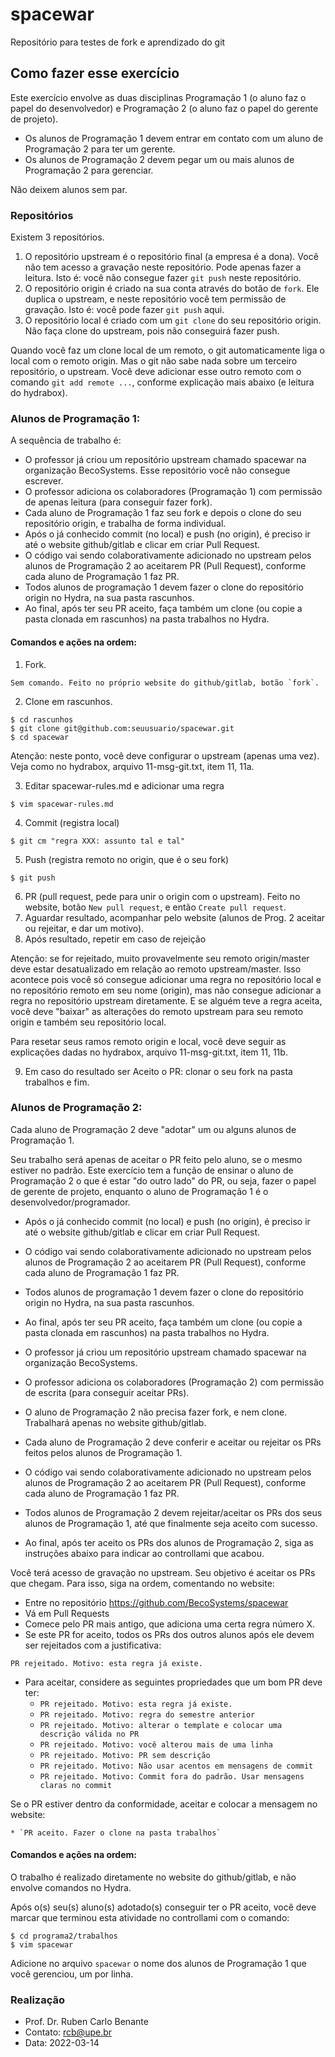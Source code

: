 # spacewar

Repositório para testes de fork e aprendizado do git

## Como fazer esse exercício

Este exercício envolve as duas disciplinas Programação 1 (o aluno faz o papel do desenvolvedor) e Programação 2 (o aluno faz o papel do gerente de projeto).

 * Os alunos de Programação 1 devem entrar em contato com um aluno de Programação 2 para ter um gerente.
 * Os alunos de Programação 2 devem pegar um ou mais alunos de Programação 2 para gerenciar.

Não deixem alunos sem par.

### Repositórios

Existem 3 repositórios.

 1. O repositório upstream é o repositório final (a empresa é a dona). Você não tem acesso a gravação neste repositório. Pode apenas fazer a leitura. Isto é: você não consegue fazer `git push` neste repositório.
 2. O repositório origin é criado na sua conta através do botão de `fork`. Ele duplica o upstream, e neste repositório você tem permissão de gravação. Isto é: você pode fazer `git push` aqui.
 3. O repositório local é criado com um `git clone` do seu repositório origin. Não faça clone do upstream, pois não conseguirá fazer push.

Quando você faz um clone local de um remoto, o git automaticamente liga o local com o remoto origin. Mas o git não sabe nada sobre um terceiro repositório, o upstream. 
Você deve adicionar esse outro remoto com o comando `git add remote ...`, conforme explicação mais abaixo (e leitura do hydrabox).

### Alunos de Programação 1:

A sequência de trabalho é:

 * O professor já criou um repositório upstream chamado spacewar na organização BecoSystems. Esse repositório você não consegue escrever.
 * O professor adiciona os colaboradores (Programação 1) com permissão de apenas leitura (para conseguir fazer fork).
 * Cada aluno de Programação 1 faz seu fork e depois o clone do seu repositório origin, e trabalha de forma individual.
 * Após o já conhecido commit (no local) e push (no origin), é preciso ir até o website github/gitlab e clicar em criar Pull Request.
 * O código vai sendo colaborativamente adicionado no upstream pelos alunos de Programação 2 ao aceitarem PR (Pull Request), conforme cada aluno de Programação 1 faz PR.
 * Todos alunos de programação 1 devem fazer o clone do repositório origin no Hydra, na sua pasta rascunhos.
 * Ao final, após ter seu PR aceito, faça também um clone (ou copie a pasta clonada em rascunhos) na pasta trabalhos no Hydra.

#### Comandos e ações na ordem:

 1. Fork. 

```
Sem comando. Feito no próprio website do github/gitlab, botão `fork`.
```

 2. Clone em rascunhos.

```
$ cd rascunhos
$ git clone git@github.com:seuusuario/spacewar.git
$ cd spacewar
```

Atenção: neste ponto, você deve configurar o upstream (apenas uma vez). Veja como no hydrabox, arquivo 11-msg-git.txt, item 11, 11a.

 3. Editar spacewar-rules.md e adicionar uma regra

```
$ vim spacewar-rules.md
```

 4. Commit (registra local)

```
$ git cm "regra XXX: assunto tal e tal"
```

 5. Push (registra remoto no origin, que é o seu fork)

```
$ git push
```

 6. PR (pull request, pede para unir o origin com o upstream). Feito no website, botão `New pull request`, e então `Create pull request`.
 7. Aguardar resultado, acompanhar pelo website (alunos de Prog. 2 aceitar ou rejeitar, e dar um motivo).
 8. Após resultado, repetir em caso de rejeição

Atenção: se for rejeitado, muito provavelmente seu remoto origin/master deve estar desatualizado em relação ao remoto upstream/master.
Isso acontece pois você só consegue adicionar uma regra no repositório local e no repositório remoto em seu nome (origin), mas não consegue adicionar a regra no repositório upstream diretamente.
E se alguém teve a regra aceita, você deve "baixar" as alterações do remoto upstream para seu remoto origin e também seu repositório local.

Para resetar seus ramos remoto origin e local, você deve seguir as explicações dadas no hydrabox, arquivo 11-msg-git.txt, item 11, 11b.


 9. Em caso do resultado ser Aceito o PR: clonar o seu fork na pasta trabalhos e fim.



### Alunos de Programação 2:

Cada aluno de Programação 2 deve "adotar" um ou alguns alunos de Programação 1. 

Seu trabalho será apenas de aceitar o PR feito pelo aluno, se o mesmo estiver no padrão. Este exercício tem a função de ensinar o aluno de Programação 2 o que é estar "do outro lado" do PR, ou seja, fazer o papel de gerente de projeto, enquanto o aluno de Programação 1 é o desenvolvedor/programador.

 * Após o já conhecido commit (no local) e push (no origin), é preciso ir até o website github/gitlab e clicar em criar Pull Request.
 * O código vai sendo colaborativamente adicionado no upstream pelos alunos de Programação 2 ao aceitarem PR (Pull Request), conforme cada aluno de Programação 1 faz PR.
 * Todos alunos de programação 1 devem fazer o clone do repositório origin no Hydra, na sua pasta rascunhos.
 * Ao final, após ter seu PR aceito, faça também um clone (ou copie a pasta clonada em rascunhos) na pasta trabalhos no Hydra.

 * O professor já criou um repositório upstream chamado spacewar na organização BecoSystems.
 * O professor adiciona os colaboradores (Programação 2) com permissão de escrita (para conseguir aceitar PRs).
 * O aluno de Programação 2 não precisa fazer fork, e nem clone. Trabalhará apenas no website github/gitlab.
 * Cada aluno de Programação 2 deve conferir e aceitar ou rejeitar os PRs feitos pelos alunos de Programação 1.
 * O código vai sendo colaborativamente adicionado no upstream pelos alunos de Programação 2 ao aceitarem PR (Pull Request), conforme cada aluno de Programação 1 faz PR.
 * Todos alunos de Programação 2 devem rejeitar/aceitar os PRs dos seus alunos de Programação 1, até que finalmente seja aceito com sucesso.
 * Ao final, após ter aceito os PRs dos alunos de Programação 2, siga as instruções abaixo para indicar ao controllami que acabou.

Você terá acesso de gravação no upstream. Seu objetivo é aceitar os PRs que chegam. Para isso, siga na ordem, comentando no website:

 * Entre no repositório https://github.com/BecoSystems/spacewar
 * Vá em Pull Requests
 * Comece pelo PR mais antigo, que adiciona uma certa regra número X.
 * Se este PR for aceito, todos os PRs dos outros alunos após ele devem ser rejeitados com a justificativa:

 ```
 PR rejeitado. Motivo: esta regra já existe.
 ```

  * Para aceitar, considere as seguintes propriedades que um bom PR deve ter:
    * `PR rejeitado. Motivo: esta regra já existe.`
    * `PR rejeitado. Motivo: regra do semestre anterior`
    * `PR rejeitado. Motivo: alterar o template e colocar uma descrição válida no PR` 
    * `PR rejeitado. Motivo: você alterou mais de uma linha`
    * `PR rejeitado. Motivo: PR sem descrição`
    * `PR rejeitado. Motivo: Não usar acentos em mensagens de commit`
    * `PR rejeitado. Motivo: Commit fora do padrão. Usar mensagens claras no commit`

Se o PR estiver dentro da conformidade, aceitar e colocar a mensagem no website:

    * `PR aceito. Fazer o clone na pasta trabalhos`
 

#### Comandos e ações na ordem:

O trabalho é realizado diretamente no website do github/gitlab, e não envolve comandos no Hydra.

Após o(s) seu(s) aluno(s) adotado(s) conseguir ter o PR aceito, você deve marcar que terminou esta atividade no controllami com o comando:

```
$ cd programa2/trabalhos
$ vim spacewar
```

Adicione no arquivo `spacewar` o nome dos alunos de Programação 1 que você gerenciou, um por linha.

### Realização

* Prof. Dr. Ruben Carlo Benante
* Contato: rcb@upe.br
* Data: 2022-03-14

